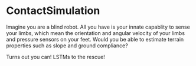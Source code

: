 # ContactSimulation
Imagine you are a blind robot. 
All you have is your innate capablity to sense your limbs, which mean the orientation and angular velocity of your limbs and pressure sensors
on your feet. Would you be able to estimate terrain properties such as slope and ground compliance?

Turns out you can!
LSTMs to the rescue! 
